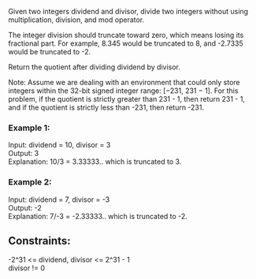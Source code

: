 Given two integers dividend and divisor, divide two integers without using multiplication, division, and mod operator.  

The integer division should truncate toward zero, which means losing its fractional part. For example, 8.345 would be truncated to 8, and -2.7335 would be truncated to -2.  

Return the quotient after dividing dividend by divisor.  

Note: Assume we are dealing with an environment that could only store integers within the 32-bit signed integer range:   [−231, 231 − 1]. For this problem, if the quotient is strictly greater than 231 - 1, then return 231 - 1, and if the quotient is strictly less than -231, then return -231.

 

### Example 1:  

Input: dividend = 10, divisor = 3  
Output: 3  
Explanation: 10/3 = 3.33333.. which is truncated to 3.  
### Example 2:  

Input: dividend = 7, divisor = -3  
Output: -2  
Explanation: 7/-3 = -2.33333.. which is truncated to -2.  
 
  
## Constraints:  

-2^31 <= dividend, divisor <= 2^31 - 1  
divisor != 0  

